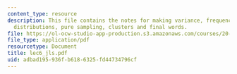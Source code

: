 ```yaml
---
content_type: resource
description: This file contains the notes for making variance, frequency plots and
  distributions, pure sampling, clusters and final words.
file: https://ol-ocw-studio-app-production.s3.amazonaws.com/courses/20-104j-chemicals-in-the-environment-toxicology-and-public-health-be-104j-spring-2005/adbad195936fb6186325fd44734796cf_lec6_jls.pdf
file_type: application/pdf
resourcetype: Document
title: lec6_jls.pdf
uid: adbad195-936f-b618-6325-fd44734796cf
---
```

